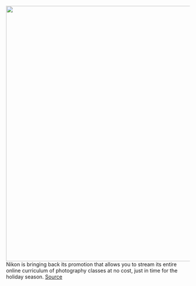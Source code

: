 <img src='https://cdn.vox-cdn.com/thumbor/Mztb6KkCeGkTgmRVcpNndLoSUt0=/0x0:2040x1360/1200x800/filters:focal(857x517:1183x843)/cdn.vox-cdn.com/uploads/chorus_image/image/67845665/cwelch190917_3726_0007.0.jpg' width='700px' /><br/>
Nikon is bringing back its promotion that allows you to stream its entire online curriculum of photography classes at no cost, just in time for the holiday season.
<a href='https://www.theverge.com/21581488/nikon-free-photography-classes-online-december'> Source <a/>